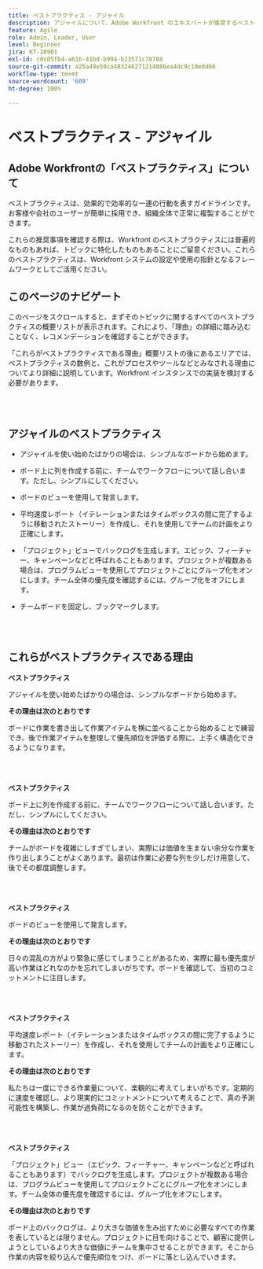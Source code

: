 ```yaml
---
title: ベストプラクティス - アジャイル
description: アジャイルについて、Adobe Workfront のエキスパートが推奨するベストプラクティスを確認します。
feature: Agile
role: Admin, Leader, User
level: Beginner
jira: KT-10901
exl-id: c0c05fb4-a61b-41bd-b994-b23571c78788
source-git-commit: a25a49e59ca483246271214886ea4dc9c10e8d66
workflow-type: tm+mt
source-wordcount: '609'
ht-degree: 100%

---
```


# ベストプラクティス - アジャイル

## Adobe Workfrontの「ベストプラクティス」について

ベストプラクティスは、効果的で効率的な一連の行動を表すガイドラインです。お客様や会社のユーザーが簡単に採用でき、組織全体で正常に複製することができます。

これらの推奨事項を確認する際は、Workfront のベストプラクティスには普遍的なものもあれば、トピックに特化したものもあることにご留意ください。これらのベストプラクティスは、Workfront システムの設定や使用の指針となるフレームワークとしてご活用ください。

## このページのナビゲート

このページをスクロールすると、まずそのトピックに関するすべてのベストプラクティスの概要リストが表示されます。これにより、「理由」の詳細に踏み込むことなく、レコメンデーションを確認することができます。

「これらがベストプラクティスである理由」概要リストの後にあるエリアでは、ベストプラクティスの数例と、これがプロセスやツールなどとみなされる理由についてより詳細に説明しています。Workfront インスタンスでの実装を検討する必要があります。

</br>
</br>

## アジャイルのベストプラクティス

* アジャイルを使い始めたばかりの場合は、シンプルなボードから始めます。

* ボード上に列を作成する前に、チームでワークフローについて話し合います。ただし、シンプルにしてください。
* ボードのビューを使用して発言します。

* 平均速度レポート（イテレーションまたはタイムボックスの間に完了するように移動されたストーリー）を作成し、それを使用してチームの計画をより正確にします。

* 「プロジェクト」ビューでバックログを生成します。エピック、フィーチャー、キャンペーンなどと呼ばれることもあります。プロジェクトが複数ある場合は、プログラムビューを使用してプロジェクトごとにグループ化をオンにします。チーム全体の優先度を確認するには、グループ化をオフにします。

* チームボードを固定し、ブックマークします。

</br>
</br>

## これらがベストプラクティスである理由

**ベストプラクティス**

アジャイルを使い始めたばかりの場合は、シンプルなボードから始めます。

**その理由は次のとおりです**

ボードに作業を書き出して作業アイテムを横に並べることから始めることで練習でき、後で作業アイテムを整理して優先順位を評価する際に、上手く構造化できるようになります。

</br>
</br>


**ベストプラクティス**

ボード上に列を作成する前に、チームでワークフローについて話し合います。ただし、シンプルにしてください。


**その理由は次のとおりです**

チームがボードを複雑にしすぎてしまい、実際には価値を生まない余分な作業を作り出しまうことがよくあります。最初は作業に必要な列を少しだけ用意して、後でその都度調整します。

</br>
</br>

**ベストプラクティス**

ボードのビューを使用して発言します。

**その理由は次のとおりです**

日々の混乱の方がより緊急に感じてしまうことがあるため、実際に最も優先度が高い作業はどれなのかを忘れてしまいがちです。ボードを確認して、当初のコミットメントに注目します。

</br>
</br>

**ベストプラクティス**

平均速度レポート（イテレーションまたはタイムボックスの間に完了するように移動されたストーリー）を作成し、それを使用してチームの計画をより正確にします。

**その理由は次のとおりです**

私たちは一度にできる作業量について、楽観的に考えてしまいがちです。定期的に速度を確認し、より現実的にコミットメントについて考えることで、真の予測可能性を構築し、作業が過負荷になるのを防ぐことができます。

</br>
</br>

**ベストプラクティス**

「プロジェクト」ビュー（エピック、フィーチャー、キャンペーンなどと呼ばれることもあります）でバックログを生成します。プロジェクトが複数ある場合は、プログラムビューを使用してプロジェクトごとにグループ化をオンにします。チーム全体の優先度を確認するには、グループ化をオフにします。

**その理由は次のとおりです**

ボード上のバックログは、より大きな価値を生み出すために必要なすべての作業を表しているとは限りません。プロジェクトに目を向けることで、顧客に提供しようとしているより大きな価値にチームを集中させることができます。そこから作業の内容を絞り込んで優先順位をつけ、ボードに落とし込んでいきます。
